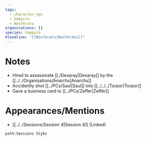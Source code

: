 ```yaml
---
tags:
  - character_npc
  - Vampire
  - Nosferatu
organisations: []
species: Vampire
bloodline: "[[Nosferatu|Nosferatu]]"
---
```


# Notes
- Hired to assassinate [[./Desaray|Desaray]] by the [[../../Organisations/Anarchs|Anarchs]]
- Accidently shot [[../PCs/Saul|Saul]] into [[../../../Torpor|Torpor]]
- Gave a business card to [[../PCs/Zeffér|Zeffér]]
# Appearances/Mentions

- [[../../Sessions/Session 4|Session 4]] (Linked)


```query
path:Sessions Styks
```

